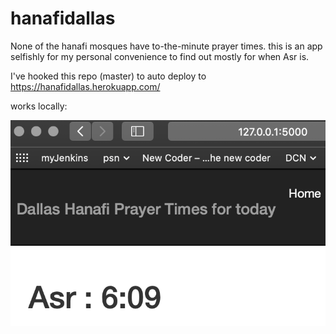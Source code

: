 # hanafidallas
None of the hanafi mosques have to-the-minute prayer times. this is an app selfishly for my personal convenience to find out mostly for when Asr is.

I've hooked this repo (master) to auto deploy to https://hanafidallas.herokuapp.com/ 

works locally:

![alt text](images/worksLocally.png)
